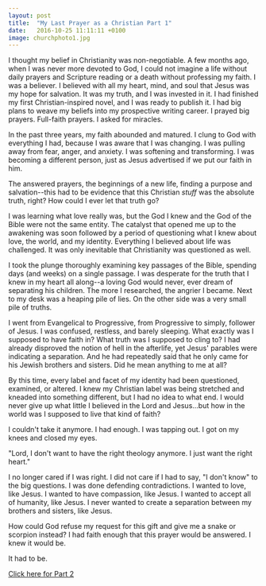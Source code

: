 ```yaml
---
layout: post
title:  "My Last Prayer as a Christian Part 1"
date:   2016-10-25 11:11:11 +0100
image: churchphoto1.jpg
---
```


I thought my belief in Christianity was non-negotiable. A few months ago, when I was never more devoted to God, I could not imagine a life without daily prayers and Scripture reading or a death without professing my faith. I was a believer. I believed with all my heart, mind, and soul that Jesus was my hope for salvation. It was my truth, and I was invested in it. I had finished my first Christian-inspired novel, and I was ready to publish it. I had big plans to weave my beliefs into my prospective writing career. I prayed big prayers. Full-faith prayers. I asked for miracles.

In the past three years, my faith abounded and matured. I clung to God with everything I had, because I was aware that I was changing. I was pulling away from fear, anger, and anxiety. I was softening and transforming. I was becoming a different person, just as Jesus advertised if we put our faith in him.

The answered prayers, the beginnings of a new life, finding a purpose and salvation--this had to be evidence that this Christian *stuff* was the absolute truth, right? How could I ever let that truth go?

I was learning what love really was, but the God I knew and the God of the Bible were not the same entity. The catalyst that opened me up to the awakening was soon followed by a period of questioning what I knew about love, the world, and my identity. Everything I believed about life was challenged. It was only inevitable that Christianity was questioned as well.

I took the plunge thoroughly examining key passages of the Bible, spending days (and weeks) on a single passage. I was desperate for the truth that I knew in my heart all along--a loving God would never, ever dream of separating his children. The more I researched, the angrier I became. Next to my desk was a heaping pile of lies. On the other side was a very small pile of truths.

I went from Evangelical to Progressive, from Progressive to simply, follower of Jesus. I was confused, restless, and barely sleeping. What exactly was I supposed to have faith in? What truth was I supposed to cling to? I had already disproved the notion of hell in the afterlife, yet Jesus' parables were indicating a separation. And he had repeatedly said that he only came for his Jewish brothers and sisters. Did he mean anything to me at all?

By this time, every label and facet of my identity had been questioned, examined, or altered. I knew my Christian label was being stretched and kneaded into something different, but I had no idea to what end. I would never give up what little I believed in the Lord and Jesus...but how in the world was I supposed to live that kind of faith?

I couldn't take it anymore. I had enough. I was tapping out. I got on my knees and closed my eyes.

"Lord, I don't want to have the right theology anymore. I just want the right heart."

I no longer cared if I was right. I did not care if I had to say, "I don't know" to the big questions. I was done defending contradictions. I wanted to love, like Jesus. I wanted to have compassion, like Jesus. I wanted to accept all of humanity, like Jesus. I never wanted to create a separation between my brothers and sisters, like Jesus.

How could God refuse my request for this gift and give me a snake or scorpion instead? I had faith enough that this prayer would be answered. I knew it would be.

It had to be.

[Click here for Part 2](/2016-11/my-last-prayer-as-a-christian-part-2)
